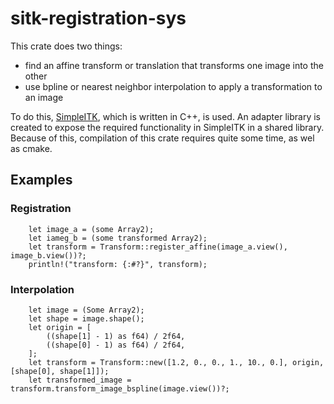 # sitk-registration-sys

This crate does two things: 
- find an affine transform or translation that transforms one image into the other
- use bpline or nearest neighbor interpolation to apply a transformation to an image

To do this, [SimpleITK](https://github.com/SimpleITK/SimpleITK.git), which is written in
C++, is used. An adapter library is created to expose the required functionality in SimpleITK
in a shared library. Because of this, compilation of this crate requires quite some time, as
wel as cmake.

## Examples
### Registration
```
    let image_a = (some Array2);
    let iameg_b = (some transformed Array2);
    let transform = Transform::register_affine(image_a.view(), image_b.view())?;
    println!("transform: {:#?}", transform);
```

### Interpolation
```    
    let image = (Some Array2);
    let shape = image.shape();
    let origin = [
        ((shape[1] - 1) as f64) / 2f64,
        ((shape[0] - 1) as f64) / 2f64,
    ];
    let transform = Transform::new([1.2, 0., 0., 1., 10., 0.], origin, [shape[0], shape[1]]);
    let transformed_image = transform.transform_image_bspline(image.view())?;
```